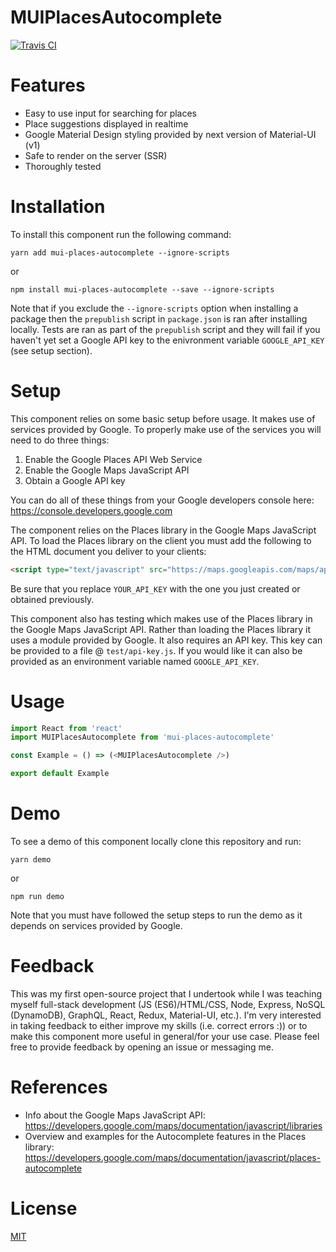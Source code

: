# MUIPlacesAutocomplete
[![Travis CI](https://img.shields.io/travis/Giners/mui-places-autocomplete/master.svg)](https://travis-ci.org/Giners/mui-places-autocomplete/builds)

# Features
* Easy to use input for searching for places
* Place suggestions displayed in realtime
* Google Material Design styling provided by next version of Material-UI (v1)
* Safe to render on the server (SSR)
* Thoroughly tested

# Installation
To install this component run the following command:

```
yarn add mui-places-autocomplete --ignore-scripts
```

or

```
npm install mui-places-autocomplete --save --ignore-scripts
```

Note that if you exclude the `--ignore-scripts` option when installing a package then the `prepublish` script in `package.json` is ran after installing locally. Tests are ran as part of the `prepublish` script and they will fail if you haven't yet set a Google API key to the enivronment variable `GOOGLE_API_KEY` (see setup section).

# Setup
This component relies on some basic setup before usage. It makes use of services provided by Google. To properly make use of the services you will need to do three things:
1. Enable the Google Places API Web Service
2. Enable the Google Maps JavaScript API
3. Obtain a Google API key

You can do all of these things from your Google developers console here: https://console.developers.google.com

The component relies on the Places library in the Google Maps JavaScript API. To load the Places library on the client you must add the following to the HTML document you deliver to your clients:

```html
<script type="text/javascript" src="https://maps.googleapis.com/maps/api/js?key=YOUR_API_KEY&libraries=places"></script>
```

Be sure that you replace `YOUR_API_KEY` with the one you just created or obtained previously.

This component also has testing which makes use of the Places library in the Google Maps JavaScript API. Rather than loading the Places library it uses a module provided by Google. It also requires an API key. This key can be provided to a file @ `test/api-key.js`. If you would like it can also be provided as an environment variable named `GOOGLE_API_KEY`.

# Usage
```javascript
import React from 'react'
import MUIPlacesAutocomplete from 'mui-places-autocomplete'

const Example = () => (<MUIPlacesAutocomplete />)

export default Example
```

# Demo
To see a demo of this component locally clone this repository and run:

```
yarn demo
```

or

```
npm run demo
```

Note that you must have followed the setup steps to run the demo as it depends on services provided by Google.

# Feedback
This was my first open-source project that I undertook while I was teaching myself full-stack development (JS (ES6)/HTML/CSS, Node, Express, NoSQL (DynamoDB), GraphQL, React, Redux, Material-UI, etc.). I'm very interested in taking feedback to either improve my skills (i.e. correct errors :)) or to make this component more useful in general/for your use case. Please feel free to provide feedback by opening an issue or messaging me.

# References
* Info about the Google Maps JavaScript API: https://developers.google.com/maps/documentation/javascript/libraries
* Overview and examples for the Autocomplete features in the Places library: https://developers.google.com/maps/documentation/javascript/places-autocomplete

# License
[MIT](https://gine.mit-license.org/)
